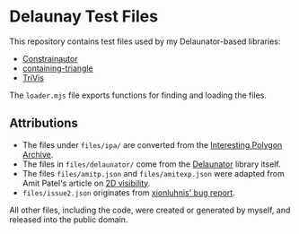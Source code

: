 Delaunay Test Files
===================

This repository contains test files used by my Delaunator-based libraries:

- [Constrainautor](https://github.com/kninnug/Constrainautor)
- [containing-triangle](https://github.com/kninnug/containing-triangle-js)
- [TriVis](https://github.com/kninnug/TriVis)

The `loader.mjs` file exports functions for finding and loading the files.

Attributions
------------

- The files under `files/ipa/` are converted from the [Interesting Polygon
  Archive](https://github.com/LingDong-/interesting-polygon-archive).
- The files in `files/delaunator/` come from the
  [Delaunator](https://github.com/mapbox/delaunator) library itself.
- The files `files/amitp.json` and `files/amitexp.json` were adapted from Amit
  Patel's article on [2D visibility](https://www.redblobgames.com/articles/visibility/).
- `files/issue2.json` originates from
  [xionluhnis' bug report](https://github.com/kninnug/Constrainautor/issues/2).

All other files, including the code, were created or generated by myself, and
released into the public domain.
